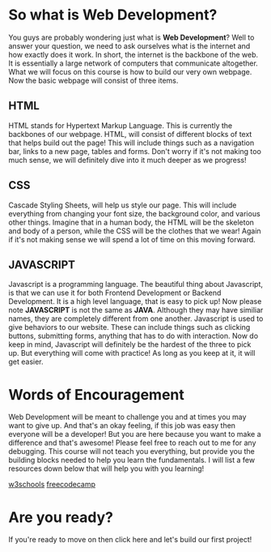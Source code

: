 # So what is Web Development?
You guys are probably wondering just what is **Web Development**? Well to answer your question, we need to ask ourselves what is the internet and how exactly does it work.
In short, the internet is the backbone of the web. It is essentially a large network of computers that communicate altogether. What we will focus on this course is how to build our very own webpage. Now the basic webpage will consist of three items.

## HTML
HTML stands for Hypertext Markup Language. This is currently the backbones of our webpage. HTML, will consist of different blocks of text that helps build out the page! This will include things such as a navigation bar, links to a new page, tables and forms. Don't worry if it's not making too much sense, we will definitely dive into it much deeper as we progress!

## CSS
Cascade Styling Sheets, will help us style our page. This will include everything from changing your font size, the background color, and various other things. Imagine that in a human body, the HTML will be the skeleton and body of a person, while the CSS will be the clothes that we wear! Again if it's not making sense we will spend a lot of time on this moving forward.

## JAVASCRIPT
Javascript is a programming language. The beautiful thing about Javascript, is that we can use it for both Frontend Development or Backend Development. It is a high level language, that is easy to pick up! Now please note **JAVASCRIPT** is not the same as **JAVA**. Although they may have similiar names, they are completely different from one another. Javascript is used to give behaviors to our website. These can include things such as clicking buttons, submitting forms, anything that has to do with interaction. Now do keep in mind, Javascript will definitely be the hardest of the three to pick up. But everything will come with practice! As long as you keep at it, it will get easier.

# Words of Encouragement 
Web Development will be meant to challenge you and at times you may want to give up. And that's an okay feeling, if this job was easy then everyone will be a developer! But you are here because you want to make a difference and that's awesome! Please feel free to reach out to me for any debugging. This course will not teach you everything, but provide you the building blocks needed to help you learn the fundamentals. I will list a few resources down below that will help you with you learning!

[w3schools](https://www.w3schools.com/)
[freecodecamp](https://www.freecodecamp.org/)

# Are you ready?
If you're ready to move on then click here and let's build our first project!